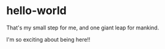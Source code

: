 # hello-world
That's my small step for me, and one giant leap for mankind.

I'm so exciting about being here!!
